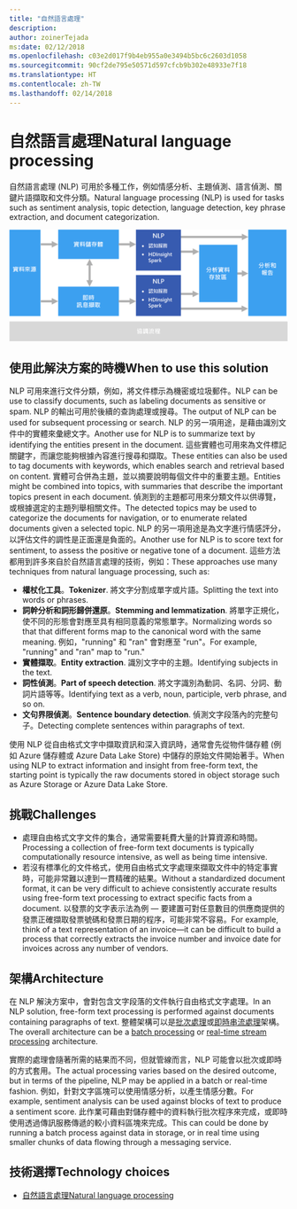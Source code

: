 ```yaml
---
title: "自然語言處理"
description: 
author: zoinerTejada
ms:date: 02/12/2018
ms.openlocfilehash: c03e2d017f9b4eb955a0e3494b5bc6c2603d1058
ms.sourcegitcommit: 90cf2de795e50571d597cfcb9b302e48933e7f18
ms.translationtype: HT
ms.contentlocale: zh-TW
ms.lasthandoff: 02/14/2018
---
```

# <a name="natural-language-processing"></a><span data-ttu-id="2d2a3-102">自然語言處理</span><span class="sxs-lookup"><span data-stu-id="2d2a3-102">Natural language processing</span></span>

<span data-ttu-id="2d2a3-103">自然語言處理 (NLP) 可用於多種工作，例如情感分析、主題偵測、語言偵測、關鍵片語擷取和文件分類。</span><span class="sxs-lookup"><span data-stu-id="2d2a3-103">Natural language processing (NLP) is used for tasks such as sentiment analysis, topic detection, language detection, key phrase extraction, and document categorization.</span></span>

![](./images/nlp-pipeline.png)

## <a name="when-to-use-this-solution"></a><span data-ttu-id="2d2a3-104">使用此解決方案的時機</span><span class="sxs-lookup"><span data-stu-id="2d2a3-104">When to use this solution</span></span>

<span data-ttu-id="2d2a3-105">NLP 可用來進行文件分類，例如，將文件標示為機密或垃圾郵件。</span><span class="sxs-lookup"><span data-stu-id="2d2a3-105">NLP can be use to classify documents, such as labeling documents as sensitive or spam.</span></span> <span data-ttu-id="2d2a3-106">NLP 的輸出可用於後續的查詢處理或搜尋。</span><span class="sxs-lookup"><span data-stu-id="2d2a3-106">The output of NLP can be used for subsequent processing or search.</span></span> <span data-ttu-id="2d2a3-107">NLP 的另一項用途，是藉由識別文件中的實體來彙總文字。</span><span class="sxs-lookup"><span data-stu-id="2d2a3-107">Another use for NLP is to summarize text by identifying the entities present in the document.</span></span> <span data-ttu-id="2d2a3-108">這些實體也可用來為文件標記關鍵字，而讓您能夠根據內容進行搜尋和擷取。</span><span class="sxs-lookup"><span data-stu-id="2d2a3-108">These entities can also be used to tag documents with keywords, which enables search and retrieval based on content.</span></span> <span data-ttu-id="2d2a3-109">實體可合併為主題，並以摘要說明每個文件中的重要主題。</span><span class="sxs-lookup"><span data-stu-id="2d2a3-109">Entities might be combined into topics, with summaries that describe the important topics present in each document.</span></span> <span data-ttu-id="2d2a3-110">偵測到的主題都可用來分類文件以供導覽，或根據選定的主題列舉相關文件。</span><span class="sxs-lookup"><span data-stu-id="2d2a3-110">The detected topics may be used to categorize the documents for navigation, or to enumerate related documents given a selected topic.</span></span> <span data-ttu-id="2d2a3-111">NLP 的另一項用途是為文字進行情感評分，以評估文件的調性是正面還是負面的。</span><span class="sxs-lookup"><span data-stu-id="2d2a3-111">Another use for NLP is to score text for sentiment, to assess the positive or negative tone of a document.</span></span> <span data-ttu-id="2d2a3-112">這些方法都用到許多來自於自然語言處理的技術，例如：</span><span class="sxs-lookup"><span data-stu-id="2d2a3-112">These approaches use many techniques from natural language processing, such as:</span></span> 

- <span data-ttu-id="2d2a3-113">**權杖化工具**。</span><span class="sxs-lookup"><span data-stu-id="2d2a3-113">**Tokenizer**.</span></span> <span data-ttu-id="2d2a3-114">將文字分割成單字或片語。</span><span class="sxs-lookup"><span data-stu-id="2d2a3-114">Splitting the text into words or phrases.</span></span>
- <span data-ttu-id="2d2a3-115">**詞幹分析和詞形歸併還原**。</span><span class="sxs-lookup"><span data-stu-id="2d2a3-115">**Stemming and lemmatization**.</span></span> <span data-ttu-id="2d2a3-116">將單字正規化，使不同的形態會對應至具有相同意義的常態單字。</span><span class="sxs-lookup"><span data-stu-id="2d2a3-116">Normalizing words so that that different forms map to the canonical word with the same meaning.</span></span> <span data-ttu-id="2d2a3-117">例如，"running" 和 "ran" 會對應至 "run"。</span><span class="sxs-lookup"><span data-stu-id="2d2a3-117">For example, "running" and "ran" map to "run."</span></span> 
- <span data-ttu-id="2d2a3-118">**實體擷取**。</span><span class="sxs-lookup"><span data-stu-id="2d2a3-118">**Entity extraction**.</span></span> <span data-ttu-id="2d2a3-119">識別文字中的主題。</span><span class="sxs-lookup"><span data-stu-id="2d2a3-119">Identifying subjects in the text.</span></span>
- <span data-ttu-id="2d2a3-120">**詞性偵測**。</span><span class="sxs-lookup"><span data-stu-id="2d2a3-120">**Part of speech detection**.</span></span> <span data-ttu-id="2d2a3-121">將文字識別為動詞、名詞、分詞、動詞片語等等。</span><span class="sxs-lookup"><span data-stu-id="2d2a3-121">Identifying text as a verb, noun, participle, verb phrase, and so on.</span></span>
- <span data-ttu-id="2d2a3-122">**文句界限偵測**。</span><span class="sxs-lookup"><span data-stu-id="2d2a3-122">**Sentence boundary detection**.</span></span> <span data-ttu-id="2d2a3-123">偵測文字段落內的完整句子。</span><span class="sxs-lookup"><span data-stu-id="2d2a3-123">Detecting complete sentences within paragraphs of text.</span></span>

<span data-ttu-id="2d2a3-124">使用 NLP 從自由格式文字中擷取資訊和深入資訊時，通常會先從物件儲存體 (例如 Azure 儲存體或 Azure Data Lake Store) 中儲存的原始文件開始著手。</span><span class="sxs-lookup"><span data-stu-id="2d2a3-124">When using NLP to extract information and insight from free-form text, the starting point is typically the raw documents stored in object storage such as Azure Storage or Azure Data Lake Store.</span></span> 

## <a name="challenges"></a><span data-ttu-id="2d2a3-125">挑戰</span><span class="sxs-lookup"><span data-stu-id="2d2a3-125">Challenges</span></span>

- <span data-ttu-id="2d2a3-126">處理自由格式文字文件的集合，通常需要耗費大量的計算資源和時間。</span><span class="sxs-lookup"><span data-stu-id="2d2a3-126">Processing a collection of free-form text documents is typically computationally resource intensive, as well as being time intensive.</span></span>
- <span data-ttu-id="2d2a3-127">若沒有標準化的文件格式，使用自由格式文字處理來擷取文件中的特定事實時，可能非常難以達到一貫精確的結果。</span><span class="sxs-lookup"><span data-stu-id="2d2a3-127">Without a standardized document format, it can be very difficult to achieve consistently accurate results using free-form text processing to extract specific facts from a document.</span></span> <span data-ttu-id="2d2a3-128">以發票的文字表示法為例 &mdash; 要建置可對任意數目的供應商提供的發票正確擷取發票號碼和發票日期的程序，可能非常不容易。</span><span class="sxs-lookup"><span data-stu-id="2d2a3-128">For example, think of a text representation of an invoice&mdash;it can be difficult to build a process that correctly extracts the invoice number and invoice date for invoices across any number of vendors.</span></span>

## <a name="architecture"></a><span data-ttu-id="2d2a3-129">架構</span><span class="sxs-lookup"><span data-stu-id="2d2a3-129">Architecture</span></span>

<span data-ttu-id="2d2a3-130">在 NLP 解決方案中，會對包含文字段落的文件執行自由格式文字處理。</span><span class="sxs-lookup"><span data-stu-id="2d2a3-130">In an NLP solution, free-form text processing is performed against documents containing paragraphs of text.</span></span> <span data-ttu-id="2d2a3-131">整體架構可以是[批次處理](./batch-processing.md)或[即時串流處理](./real-time-processing.md)架構。</span><span class="sxs-lookup"><span data-stu-id="2d2a3-131">The overall architecture can be a [batch processing](./batch-processing.md) or [real-time stream processing](./real-time-processing.md) architecture.</span></span>

<span data-ttu-id="2d2a3-132">實際的處理會隨著所需的結果而不同，但就管線而言，NLP 可能會以批次或即時的方式套用。</span><span class="sxs-lookup"><span data-stu-id="2d2a3-132">The actual processing varies based on the desired outcome, but in terms of the pipeline, NLP may be applied in a batch or real-time fashion.</span></span> <span data-ttu-id="2d2a3-133">例如，針對文字區塊可以使用情感分析，以產生情感分數。</span><span class="sxs-lookup"><span data-stu-id="2d2a3-133">For example, sentiment analysis can be used against blocks of text to produce a sentiment score.</span></span> <span data-ttu-id="2d2a3-134">此作業可藉由對儲存體中的資料執行批次程序來完成，或即時使用透過傳訊服務傳遞的較小資料區塊來完成。</span><span class="sxs-lookup"><span data-stu-id="2d2a3-134">This can could be done by running a batch process against data in storage, or in real time using smaller chunks of data flowing through a messaging service.</span></span>

## <a name="technology-choices"></a><span data-ttu-id="2d2a3-135">技術選擇</span><span class="sxs-lookup"><span data-stu-id="2d2a3-135">Technology choices</span></span>

- [<span data-ttu-id="2d2a3-136">自然語言處理</span><span class="sxs-lookup"><span data-stu-id="2d2a3-136">Natural language processing</span></span>](../technology-choices/natural-language-processing.md)